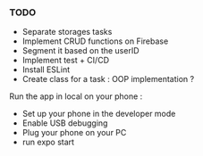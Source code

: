 ### TODO 
- Separate storages tasks
- Implement CRUD functions on Firebase
- Segment it based on the userID
- Implement test + CI/CD
- Install ESLint
- Create class for a task : OOP implementation ?

Run the app in local on your phone :
- Set up your phone in the developer mode
- Enable USB debugging
- Plug your phone on your PC
- run expo start